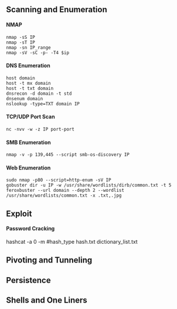 ## Scanning and Enumeration

#### NMAP
`nmap -sS IP`<br>
`nmap -sT IP`<br>
`nmap -sn IP_range`<br>
`nmap -sV -sC -p- -T4 $ip`<br>

#### DNS Enumeration
`host domain`<br>
`host -t mx domain`<br>
`host -t txt domain`<br>
`dnsrecon -d domain -t std`<br>
`dnsenum domain`<br>
`nslookup -type=TXT domain IP`<br>

#### TCP/UDP Port Scan
`nc -nvv -w -z IP port-port`<br>

#### SMB Enumeration
`nmap -v -p 139,445 --script smb-os-discovery IP`<br>

#### Web Enumeration
`sudo nmap -p80 --script=http-enum -sV IP` <br>
`gobuster dir -u IP -w /usr/share/wordlists/dirb/common.txt -t 5`<br>
`feroxbuster --url domain --depth 2 --wordlist /usr/share/wordlists/common.txt -x .txt,.jpg`<br>

## Exploit

#### Password Cracking
hashcat -a 0 -m #hash_type hash.txt dictionary_list.txt

## Pivoting and Tunneling

## Persistence

## Shells and One Liners

